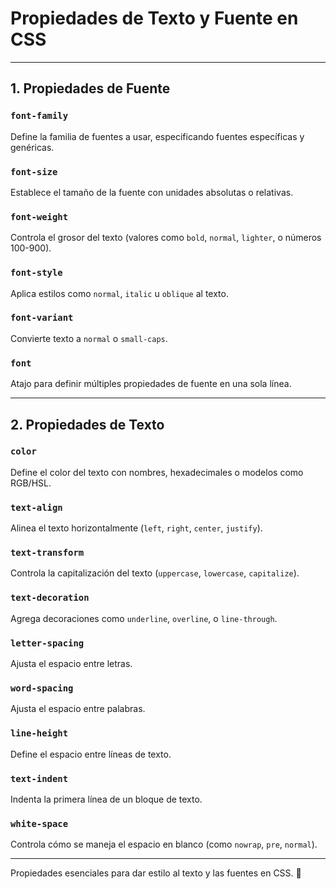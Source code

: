# Propiedades de Texto y Fuente en CSS

---

## **1. Propiedades de Fuente**
### `font-family`
Define la familia de fuentes a usar, especificando fuentes específicas y genéricas.

### `font-size`
Establece el tamaño de la fuente con unidades absolutas o relativas.

### `font-weight`
Controla el grosor del texto (valores como `bold`, `normal`, `lighter`, o números 100-900).

### `font-style`
Aplica estilos como `normal`, `italic` u `oblique` al texto.

### `font-variant`
Convierte texto a `normal` o `small-caps`.

### `font`
Atajo para definir múltiples propiedades de fuente en una sola línea.

---

## **2. Propiedades de Texto**
### `color`
Define el color del texto con nombres, hexadecimales o modelos como RGB/HSL.

### `text-align`
Alinea el texto horizontalmente (`left`, `right`, `center`, `justify`).

### `text-transform`
Controla la capitalización del texto (`uppercase`, `lowercase`, `capitalize`).

### `text-decoration`
Agrega decoraciones como `underline`, `overline`, o `line-through`.

### `letter-spacing`
Ajusta el espacio entre letras.

### `word-spacing`
Ajusta el espacio entre palabras.

### `line-height`
Define el espacio entre líneas de texto.

### `text-indent`
Indenta la primera línea de un bloque de texto.

### `white-space`
Controla cómo se maneja el espacio en blanco (como `nowrap`, `pre`, `normal`).

---

Propiedades esenciales para dar estilo al texto y las fuentes en CSS. 🎨
